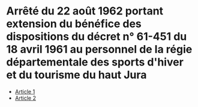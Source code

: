 # Arrêté du 22 août 1962 portant extension du bénéfice des dispositions du décret n° 61-451 du 18 avril 1961 au personnel de la régie départementale des sports d'hiver et du tourisme du haut Jura

- [Article 1](article-1.md)
- [Article 2](article-2.md)

